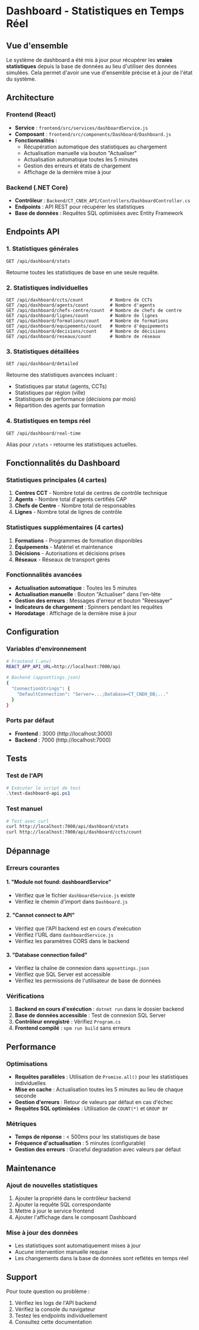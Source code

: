 # Dashboard - Statistiques en Temps Réel

## Vue d'ensemble

Le système de dashboard a été mis à jour pour récupérer les **vraies statistiques** depuis la base de données au lieu d'utiliser des données simulées. Cela permet d'avoir une vue d'ensemble précise et à jour de l'état du système.

## Architecture

### Frontend (React)
- **Service** : `frontend/src/services/dashboardService.js`
- **Composant** : `frontend/src/components/Dashboard/Dashboard.js`
- **Fonctionnalités** :
  - Récupération automatique des statistiques au chargement
  - Actualisation manuelle via bouton "Actualiser"
  - Actualisation automatique toutes les 5 minutes
  - Gestion des erreurs et états de chargement
  - Affichage de la dernière mise à jour

### Backend (.NET Core)
- **Contrôleur** : `Backend/CT_CNEH_API/Controllers/DashboardController.cs`
- **Endpoints** : API REST pour récupérer les statistiques
- **Base de données** : Requêtes SQL optimisées avec Entity Framework

## Endpoints API

### 1. Statistiques générales
```
GET /api/dashboard/stats
```
Retourne toutes les statistiques de base en une seule requête.

### 2. Statistiques individuelles
```
GET /api/dashboard/ccts/count          # Nombre de CCTs
GET /api/dashboard/agents/count        # Nombre d'agents
GET /api/dashboard/chefs-centre/count  # Nombre de chefs de centre
GET /api/dashboard/lignes/count        # Nombre de lignes
GET /api/dashboard/formations/count    # Nombre de formations
GET /api/dashboard/equipements/count   # Nombre d'équipements
GET /api/dashboard/decisions/count     # Nombre de décisions
GET /api/dashboard/reseaux/count       # Nombre de réseaux
```

### 3. Statistiques détaillées
```
GET /api/dashboard/detailed
```
Retourne des statistiques avancées incluant :
- Statistiques par statut (agents, CCTs)
- Statistiques par région (ville)
- Statistiques de performance (décisions par mois)
- Répartition des agents par formation

### 4. Statistiques en temps réel
```
GET /api/dashboard/real-time
```
Alias pour `/stats` - retourne les statistiques actuelles.

## Fonctionnalités du Dashboard

### Statistiques principales (4 cartes)
1. **Centres CCT** - Nombre total de centres de contrôle technique
2. **Agents** - Nombre total d'agents certifiés CAP
3. **Chefs de Centre** - Nombre total de responsables
4. **Lignes** - Nombre total de lignes de contrôle

### Statistiques supplémentaires (4 cartes)
1. **Formations** - Programmes de formation disponibles
2. **Équipements** - Matériel et maintenance
3. **Décisions** - Autorisations et décisions prises
4. **Réseaux** - Réseaux de transport gérés

### Fonctionnalités avancées
- **Actualisation automatique** : Toutes les 5 minutes
- **Actualisation manuelle** : Bouton "Actualiser" dans l'en-tête
- **Gestion des erreurs** : Messages d'erreur et bouton "Réessayer"
- **Indicateurs de chargement** : Spinners pendant les requêtes
- **Horodatage** : Affichage de la dernière mise à jour

## Configuration

### Variables d'environnement
```bash
# Frontend (.env)
REACT_APP_API_URL=http://localhost:7000/api

# Backend (appsettings.json)
{
  "ConnectionStrings": {
    "DefaultConnection": "Server=...;Database=CT_CNEH_DB;..."
  }
}
```

### Ports par défaut
- **Frontend** : 3000 (http://localhost:3000)
- **Backend** : 7000 (http://localhost:7000)

## Tests

### Test de l'API
```powershell
# Exécuter le script de test
.\test-dashboard-api.ps1
```

### Test manuel
```bash
# Test avec curl
curl http://localhost:7000/api/dashboard/stats
curl http://localhost:7000/api/dashboard/ccts/count
```

## Dépannage

### Erreurs courantes

#### 1. "Module not found: dashboardService"
- Vérifiez que le fichier `dashboardService.js` existe
- Vérifiez le chemin d'import dans `Dashboard.js`

#### 2. "Cannot connect to API"
- Vérifiez que l'API backend est en cours d'exécution
- Vérifiez l'URL dans `dashboardService.js`
- Vérifiez les paramètres CORS dans le backend

#### 3. "Database connection failed"
- Vérifiez la chaîne de connexion dans `appsettings.json`
- Vérifiez que SQL Server est accessible
- Vérifiez les permissions de l'utilisateur de base de données

### Vérifications
1. **Backend en cours d'exécution** : `dotnet run` dans le dossier backend
2. **Base de données accessible** : Test de connexion SQL Server
3. **Contrôleur enregistré** : Vérifiez `Program.cs`
4. **Frontend compilé** : `npm run build` sans erreurs

## Performance

### Optimisations
- **Requêtes parallèles** : Utilisation de `Promise.all()` pour les statistiques individuelles
- **Mise en cache** : Actualisation toutes les 5 minutes au lieu de chaque seconde
- **Gestion d'erreurs** : Retour de valeurs par défaut en cas d'échec
- **Requêtes SQL optimisées** : Utilisation de `COUNT(*)` et `GROUP BY`

### Métriques
- **Temps de réponse** : < 500ms pour les statistiques de base
- **Fréquence d'actualisation** : 5 minutes (configurable)
- **Gestion des erreurs** : Graceful degradation avec valeurs par défaut

## Maintenance

### Ajout de nouvelles statistiques
1. Ajouter la propriété dans le contrôleur backend
2. Ajouter la requête SQL correspondante
3. Mettre à jour le service frontend
4. Ajouter l'affichage dans le composant Dashboard

### Mise à jour des données
- Les statistiques sont automatiquement mises à jour
- Aucune intervention manuelle requise
- Les changements dans la base de données sont reflétés en temps réel

## Support

Pour toute question ou problème :
1. Vérifiez les logs de l'API backend
2. Vérifiez la console du navigateur
3. Testez les endpoints individuellement
4. Consultez cette documentation
